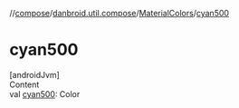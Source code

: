 //[compose](../../../index.md)/[danbroid.util.compose](../index.md)/[MaterialColors](index.md)/[cyan500](cyan500.md)



# cyan500  
[androidJvm]  
Content  
val [cyan500](cyan500.md): Color  



